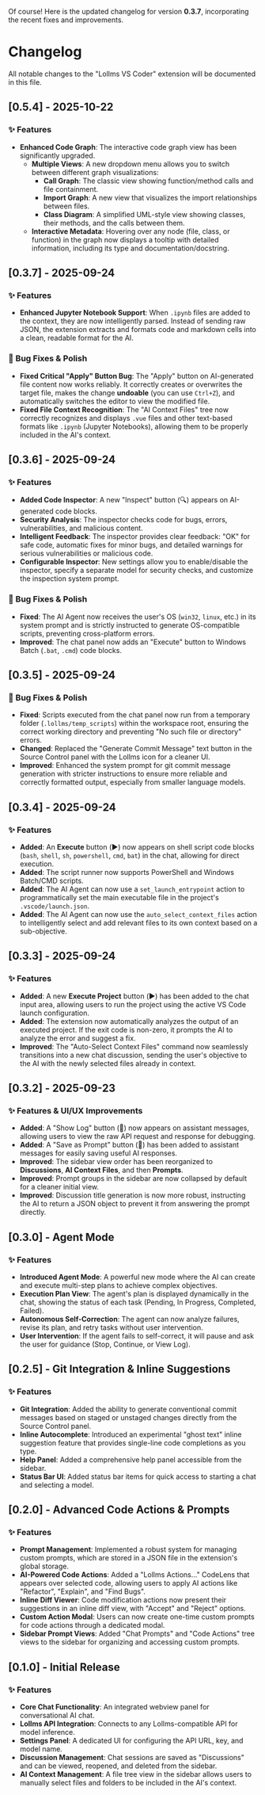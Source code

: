 Of course! Here is the updated changelog for version **0.3.7**, incorporating the recent fixes and improvements.

# Changelog

All notable changes to the "Lollms VS Coder" extension will be documented in this file.

## [0.5.4] - 2025-10-22

### ✨ Features

-   **Enhanced Code Graph**: The interactive code graph view has been significantly upgraded.
    -   **Multiple Views**: A new dropdown menu allows you to switch between different graph visualizations:
        -   **Call Graph**: The classic view showing function/method calls and file containment.
        -   **Import Graph**: A new view that visualizes the import relationships between files.
        -   **Class Diagram**: A simplified UML-style view showing classes, their methods, and the calls between them.
    -   **Interactive Metadata**: Hovering over any node (file, class, or function) in the graph now displays a tooltip with detailed information, including its type and documentation/docstring.

## [0.3.7] - 2025-09-24

### ✨ Features

-   **Enhanced Jupyter Notebook Support**: When `.ipynb` files are added to the context, they are now intelligently parsed. Instead of sending raw JSON, the extension extracts and formats code and markdown cells into a clean, readable format for the AI.

### 🐛 Bug Fixes & Polish

-   **Fixed Critical "Apply" Button Bug**: The "Apply" button on AI-generated file content now works reliably. It correctly creates or overwrites the target file, makes the change **undoable** (you can use `Ctrl+Z`), and automatically switches the editor to view the modified file.
-   **Fixed File Context Recognition**: The "AI Context Files" tree now correctly recognizes and displays `.vue` files and other text-based formats like `.ipynb` (Jupyter Notebooks), allowing them to be properly included in the AI's context.

## [0.3.6] - 2025-09-24

### ✨ Features

-   **Added Code Inspector**: A new "Inspect" button (🔍) appears on AI-generated code blocks.
-   **Security Analysis**: The inspector checks code for bugs, errors, vulnerabilities, and malicious content.
-   **Intelligent Feedback**: The inspector provides clear feedback: "OK" for safe code, automatic fixes for minor bugs, and detailed warnings for serious vulnerabilities or malicious code.
-   **Configurable Inspector**: New settings allow you to enable/disable the inspector, specify a separate model for security checks, and customize the inspection system prompt.

### 🐛 Bug Fixes & Polish

-   **Fixed**: The AI Agent now receives the user's OS (`win32`, `linux`, etc.) in its system prompt and is strictly instructed to generate OS-compatible scripts, preventing cross-platform errors.
-   **Improved**: The chat panel now adds an "Execute" button to Windows Batch (`.bat`, `.cmd`) code blocks.

## [0.3.5] - 2025-09-24

### 🐛 Bug Fixes & Polish

-   **Fixed**: Scripts executed from the chat panel now run from a temporary folder (`.lollms/temp_scripts`) within the workspace root, ensuring the correct working directory and preventing "No such file or directory" errors.
-   **Changed**: Replaced the "Generate Commit Message" text button in the Source Control panel with the Lollms icon for a cleaner UI.
-   **Improved**: Enhanced the system prompt for git commit message generation with stricter instructions to ensure more reliable and correctly formatted output, especially from smaller language models.

## [0.3.4] - 2025-09-24

### ✨ Features

-   **Added**: An **Execute** button (▶️) now appears on shell script code blocks (`bash`, `shell`, `sh`, `powershell`, `cmd`, `bat`) in the chat, allowing for direct execution.
-   **Added**: The script runner now supports PowerShell and Windows Batch/CMD scripts.
-   **Added**: The AI Agent can now use a `set_launch_entrypoint` action to programmatically set the main executable file in the project's `.vscode/launch.json`.
-   **Added**: The AI Agent can now use the `auto_select_context_files` action to intelligently select and add relevant files to its own context based on a sub-objective.

## [0.3.3] - 2025-09-24

### ✨ Features

-   **Added**: A new **Execute Project** button (▶️) has been added to the chat input area, allowing users to run the project using the active VS Code launch configuration.
-   **Added**: The extension now automatically analyzes the output of an executed project. If the exit code is non-zero, it prompts the AI to analyze the error and suggest a fix.
-   **Improved**: The "Auto-Select Context Files" command now seamlessly transitions into a new chat discussion, sending the user's objective to the AI with the newly selected files already in context.

## [0.3.2] - 2025-09-23

### ✨ Features & UI/UX Improvements

-   **Added**: A "Show Log" button (📜) now appears on assistant messages, allowing users to view the raw API request and response for debugging.
-   **Added**: A "Save as Prompt" button (💾) has been added to assistant messages for easily saving useful AI responses.
-   **Improved**: The sidebar view order has been reorganized to **Discussions**, **AI Context Files**, and then **Prompts**.
-   **Improved**: Prompt groups in the sidebar are now collapsed by default for a cleaner initial view.
-   **Improved**: Discussion title generation is now more robust, instructing the AI to return a JSON object to prevent it from answering the prompt directly.

## [0.3.0] - Agent Mode

### ✨ Features

-   **Introduced Agent Mode**: A powerful new mode where the AI can create and execute multi-step plans to achieve complex objectives.
-   **Execution Plan View**: The agent's plan is displayed dynamically in the chat, showing the status of each task (Pending, In Progress, Completed, Failed).
-   **Autonomous Self-Correction**: The agent can now analyze failures, revise its plan, and retry tasks without user intervention.
-   **User Intervention**: If the agent fails to self-correct, it will pause and ask the user for guidance (Stop, Continue, or View Log).

## [0.2.5] - Git Integration & Inline Suggestions

### ✨ Features

-   **Git Integration**: Added the ability to generate conventional commit messages based on staged or unstaged changes directly from the Source Control panel.
-   **Inline Autocomplete**: Introduced an experimental "ghost text" inline suggestion feature that provides single-line code completions as you type.
-   **Help Panel**: Added a comprehensive help panel accessible from the sidebar.
-   **Status Bar UI**: Added status bar items for quick access to starting a chat and selecting a model.

## [0.2.0] - Advanced Code Actions & Prompts

### ✨ Features

-   **Prompt Management**: Implemented a robust system for managing custom prompts, which are stored in a JSON file in the extension's global storage.
-   **AI-Powered Code Actions**: Added a "Lollms Actions..." CodeLens that appears over selected code, allowing users to apply AI actions like "Refactor", "Explain", and "Find Bugs".
-   **Inline Diff Viewer**: Code modification actions now present their suggestions in an inline diff view, with "Accept" and "Reject" options.
-   **Custom Action Modal**: Users can now create one-time custom prompts for code actions through a dedicated modal.
-   **Sidebar Prompt Views**: Added "Chat Prompts" and "Code Actions" tree views to the sidebar for organizing and accessing custom prompts.

## [0.1.0] - Initial Release

### ✨ Features

-   **Core Chat Functionality**: An integrated webview panel for conversational AI chat.
-   **Lollms API Integration**: Connects to any Lollms-compatible API for model inference.
-   **Settings Panel**: A dedicated UI for configuring the API URL, key, and model name.
-   **Discussion Management**: Chat sessions are saved as "Discussions" and can be viewed, reopened, and deleted from the sidebar.
-   **AI Context Management**: A file tree view in the sidebar allows users to manually select files and folders to be included in the AI's context.